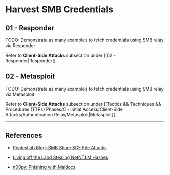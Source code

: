 # Harvest SMB Credentials

## 01 - Responder

TODO: Demonstrate as many examples to fetch credentials using SMB relay via Responder

Refer to **Client-Side Attacks** subsection under [[02 - Responder|Responder]].

## 02 - Metasploit

TODO: Demonstrate as many examples to fetch credentials using SMB relay via Metasploit

Refer to **Client-Side Attacks** subsection under [[Tactics && Techniques && Procedures (TTPs) Phases/C - Initial Access/Client-Side Attacks/Authentication Relay/Metasploit|Metasploit]].

---
## References

- [Pentestlab Blog: SMB Share SCF File Attacks](https://pentestlab.blog/2017/12/13/smb-share-scf-file-attacks/)

- [Living off the Land Stealing NetNTLM Hashes](https://www.securify.nl/blog/living-off-the-land-stealing-netntlm-hashes)

- [n00py: Phishing with Maldocs](https://www.n00py.io/2017/04/phishing-with-maldocs/)